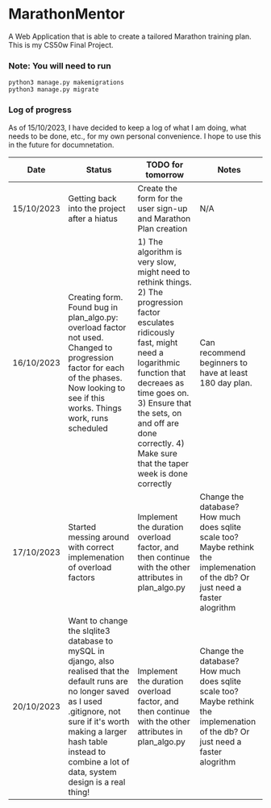 # MarathonMentor
A Web Application that is able to create a tailored Marathon training plan. This is my CS50w Final Project.

### Note: You will need to run
```
python3 manage.py makemigrations
python3 manage.py migrate
```

### Log of progress
As of 15/10/2023, I have decided to keep a log of what I am doing, what needs to be done, etc., for my own personal convenience. I hope to use this in the future
for documnetation.

| **Date**    | **Status**    | **TODO for tomorrow**    | **Notes**    |
|---------------- | --------------- | --------------- | --------------- |
| 15/10/2023    | Getting back into the project after a hiatus    | Create the form for the user sign-up and Marathon Plan creation | N/A |
| 16/10/2023    | Creating form. Found bug in plan_algo.py: overload factor not used. Changed to progression factor for each of the phases. Now looking to see if this works. Things work, runs scheduled| 1) The algorithm is very slow, might need to rethink things. 2) The progression factor esculates ridicously fast, might need a logarithmic function that decreaes as time goes on. 3) Ensure that the sets, on and off are done correctly. 4) Make sure that the taper week is done correctly  | Can recommend beginners to have at least 180 day plan. |
| 17/10/2023    | Started messing around with correct implemenation of overload factors | Implement the duration overload factor, and then continue with the other attributes in plan_algo.py | Change the database? How much does sqlite scale too? Maybe rethink the implemenation of the db? Or just need a faster alogrithm |
| 20/10/2023    | Want to change the slqlite3 database to mySQL in django, also realised that the default runs are no longer saved as I used .gitignore, not sure if it's worth making a larger hash table instead to combine a lot of data, system design is a real thing!  | Implement the duration overload factor, and then continue with the other attributes in plan_algo.py | Change the database? How much does sqlite scale too? Maybe rethink the implemenation of the db? Or just need a faster alogrithm |

